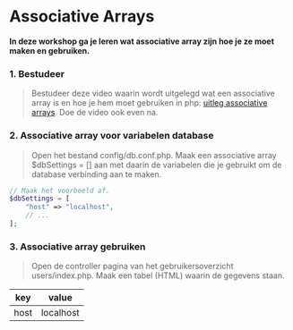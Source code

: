 # Associative Arrays

**In deze workshop ga je leren wat associative array zijn hoe je ze moet maken en gebruiken.**

### 1. Bestudeer
> Bestudeer deze video waarin wordt uitgelegd wat een associative array is en hoe je hem moet gebruiken in php: [uitleg associative arrays](https://youtu.be/IdB2z5yVVNI?feature=shared). Doe de video ook even na.


### 2. Associative array voor variabelen database
> Open het bestand config/db.conf.php. Maak een associative array $dbSettings = [] aan met daarin de variabelen die je gebruikt om de database verbinding aan te maken.
```php
// Maak het voorbeeld af.
$dbSettings = [
    "host" => "localhost",
    // ...
];
```

### 3. Associative array gebruiken
> Open de controller pagina van het gebruikersoverzicht users/index.php. Maak een tabel (HTML) waarin de gegevens staan.

| key       | value         |
| -------   | -------       |
| host      | localhost     |


